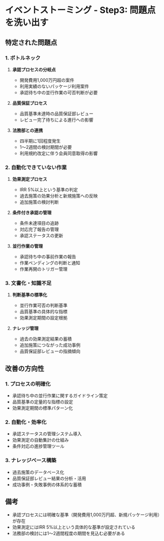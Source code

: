 # イベントストーミング - Step3: 問題点を洗い出す

## 特定された問題点

### 1. ボトルネック
1. **承認プロセスの分岐点**
   - 開発費用1,000万円超の案件
   - 利用実績のないパッケージ利用案件
   - 承認待ち中の並行作業の可否判断が必要

2. **品質保証プロセス**
   - 品質基準未達時の品質保証部レビュー
   - レビュー完了待ちによる進行への影響

3. **法務部との連携**
   - 四半期に1回程度発生
   - 1〜2週間の検討期間が必要
   - 利用規約改定に伴う会員同意取得の影響

### 2. 自動化できていない作業
1. **効果測定プロセス**
   - IRR 5%以上という基準の判定
   - 過去施策の効果分析と新規施策への反映
   - 追加施策の検討判断

2. **条件付き承認の管理**
   - 条件未達項目の追跡
   - 対応完了報告の管理
   - 承認ステータスの更新

3. **並行作業の管理**
   - 承認待ち中の事前作業の報告
   - 作業ペンディングの判断と通知
   - 作業再開のトリガー管理

### 3. 文書化・知識不足
1. **判断基準の標準化**
   - 並行作業可否の判断基準
   - 品質基準の具体的な指標
   - 効果測定期間の設定根拠

2. **ナレッジ管理**
   - 過去の効果測定結果の蓄積
   - 追加施策につながった成功事例
   - 品質保証部レビューの指摘傾向

## 改善の方向性

### 1. プロセスの明確化
- 承認待ち中の並行作業に関するガイドライン策定
- 品質基準の定量的な指標の設定
- 効果測定期間の標準パターン化

### 2. 自動化・効率化
- 承認ステータスの管理システム導入
- 効果測定の自動集計の仕組み
- 条件対応の進捗管理ツール

### 3. ナレッジベース構築
- 過去施策のデータベース化
- 品質保証部レビュー結果の分析・活用
- 成功事例・失敗事例の体系的な蓄積

## 備考
- 承認プロセスには明確な基準（開発費用1,000万円超、新規パッケージ利用）が存在
- 効果測定にはIRR 5%以上という具体的な基準が設定されている
- 法務部の検討には1〜2週間程度の期間を見込む必要がある
